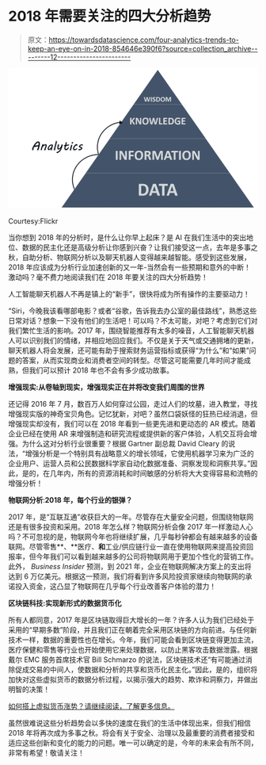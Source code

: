 # 2018 年需要关注的四大分析趋势

> 原文：<https://towardsdatascience.com/four-analytics-trends-to-keep-an-eye-on-in-2018-854646e390f6?source=collection_archive---------12----------------------->

![](img/cbe11c0ce41355dcb72f79ca1377e2df.png)

Courtesy:Flickr

当你想到 2018 年的分析时，是什么让你早上起床？是 AI 在我们生活中的突出地位、数据的民主化还是高级分析让你感到兴奋？让我们接受这一点，去年是多事之秋，自助分析、物联网分析以及聊天机器人变得越来越智能。感受到这些发展，2018 年应该成为分析行业加速创新的又一年-当然会有一些预期和意外的中断！激动吗？毫不费力地阅读我们在 2018 年要关注的四大分析趋势！

人工智能聊天机器人不再是镇上的“新手”，很快将成为所有操作的主要驱动力！

“Siri，今晚我该看哪部电影？或者“谷歌，告诉我去办公室的最佳路线”，熟悉这些日常对话？想象一下没有他们的生活吧！可以吗？不太可能，对吧？考虑到它们对我们繁忙生活的影响。2017 年，围绕智能推荐有太多的噪音，人工智能聊天机器人可以识别我们的情绪，并相应地回应我们。不仅是关于天气或交通拥堵的更新，聊天机器人将会发展，还可能有助于搜索财务运营指标或获得“为什么”和“如果”问题的答案，从而实现商业和消费者空间的转型。尽管这可能需要几年时间才能成熟，但我们可以预计 2018 年也不会有多少成功故事。

**增强现实:从卷轴到现实，增强现实正在并将改变我们周围的世界**

还记得 2016 年 7 月，数百万人如何穿过公园，走过人们的坟墓，进入教堂，寻找增强现实版的神奇宝贝角色。记忆犹新，对吧？虽然口袋妖怪的狂热已经消退，但增强现实却没有，我们可以在 2018 年看到一些更先进和更动态的 AR 模式。随着企业已经在使用 AR 来增强制造和研究流程或提供新的客户体验，人机交互将会增强。为什么这对分析行业很重要？根据 Gartner 副总裁 David Cleary 的说法，“增强分析是一个特别具有战略意义的增长领域，它使用机器学习来为广泛的企业用户、运营人员和公民数据科学家自动化数据准备、洞察发现和洞察共享。”因此，是的，在几年内，所有的资源消耗和时间敏感的分析将大大变得容易和流畅的增强分析！

**物联网分析**:**2018 年，每个行业的银弹？**

2017 年，是“互联互通”收获巨大的一年。尽管存在大量安全问题，但围绕物联网还是有很多投资和采用。2018 年怎么样？物联网分析会像 2017 年一样激动人心吗？不可忽视的是，物联网今年也将继续扩展，几乎每秒钟都会有越来越多的设备联网。尽管零售**、**医疗、**和**工业/供应链行业一直在使用物联网来提高投资回报率，但今年我们可以看到越来越多的公司将物联网用于更加个性化的营销工作。此外， *Business Insider* 预测，到 2021 年，企业在物联网解决方案上的支出将达到 6 万亿美元。根据这一预测，我们将看到许多风险投资家继续向物联网的承诺投入资金，这凸显了物联网在几乎每个行业改善客户体验的潜力！

**区块链科技:实现新形式的数据货币化**

所有人都同意，2017 年是区块链取得巨大增长的一年？许多人认为我们已经处于采用的“早期多数”阶段，并且我们正在朝着完全采用区块链的方向前进。与任何新技术一样，数据的重要性也在增长。今年，我们可能会看到区块链变得更加主流，医疗保健和零售等行业也开始使用它来处理数据，以防止黑客攻击数据泄露。根据戴尔 EMC 服务首席技术官 Bill Schmarzo 的说法，区块链技术还“有可能通过消除促成交易的中间人，使数据和分析的共享和货币化民主化。”因此，是的，组织将加快对这些虚拟货币的数据分析过程，以揭示强大的趋势、欺诈和洞察力，并做出明智的决策！

[如何搭上虚拟货币涨势？请继续阅读，了解更多信息。](http://blog.yantrajaal.com/2016/02/bitcoin-blockchain-and-crypto.html)

虽然很难说这些分析趋势会以多快的速度在我们的生活中体现出来，但我们相信 2018 年将再次成为多事之秋。将会有关于安全、治理以及最重要的消费者接受和适应这些创新和变化的能力的问题。唯一可以确定的是，今年的未来会有所不同，非常有希望！敬请关注！
